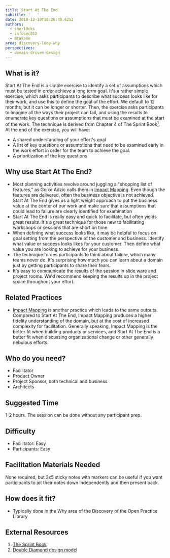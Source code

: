 ```yaml
---
title: Start At The End
subtitle: '   '
date: 2018-12-18T18:26:48.625Z
authors:
  - sherl0cks
  - infosec812
  - mtakane
area: discovery-loop-why
perspectives:
  - domain-driven-design
---
```

## What is it?

Start At The End is a simple exercise to identify a set of assumptions which must be tested in order achieve a long term goal. It's a rather simple exercise, which asks participants to describe what success looks like for their work, and use this to define the goal of the effort. We default to 12 months, but it can be longer or shorter. Then, the exercise asks participants to imagine all the ways their project can fail, and using the results to enumerate key questions or assumptions that must be examined at the start of the work. The technique is derived from Chapter 4 of The Sprint Book[<sup>1</sup>](#footnote-1). At the end of the exercise, you will have:

* A shared understanding of your effort's goal
* A list of key questions or assumptions that need to be examined early in the work effort in order for the team to achieve the goal.
* A prioritization of the key questions

## Why use Start At The End?

* Most planning activities revolve around juggling a "shopping list of features," as Gojko Adzic calls them in [Impact Mapping](/practice/impact-mapping/). Even though the features are delivered, often the business objective is not achieved. Start At The End gives us a light weight approach to put the business value at the center of our work and make sure that assumptions that could lead to failure are clearly identified for examination 
* Start At The End is really easy and quick to facilitate, but often yields great results. It's a great technique for those new to facilitating workshops or sessions that are short on time.
* When defining what success looks like, it may be helpful to focus on goal setting from the perspective of the customer and business.  Identify what value or success looks likes for your customer.  Then define what value you are looking to achieve for your business.  
* The technique forces participants to think about failure, which many teams never do. It's surprising how much you can learn about a domain just by getting participants to share their fears. 
* It's easy to communicate the results of the session in slide ware and project rooms. We'd recommend keeping the results up in the project space throughout your effort.

## Related Practices

* [Impact Mapping](/practice/impact-mapping/) is another practice which leads to the same outputs. Compared to Start At The End, Impact Mapping produces a higher fidelity understanding of the domain, but at the cost of increased complexity for facilitation. Generally speaking, Impact Mapping is the better fit when building products or services, and Start At The End is a better fit when discussing organizational change or other generally nebulous efforts. 

## Who do you need?

* Facilitator
* Product Owner
* Project Sponsor, both technical and business
* Architects

## Suggested Time

1-2 hours. The session can be done without any participant prep.

## Difficulty

* Facilitator: Easy
* Participants: Easy

## Facilitation Materials Needed

None required, but 3x5 sticky notes with markers can be useful if you want participants to jot their notes down independently and then present back.

## How does it fit?

* Typically done in the Why area of the Discovery of the Open Practice Library

## External Resources

1. <a name="footnote-1"></a>[The Sprint Book](https://www.thesprintbook.com)
2. <a name="footnote-2"></a>[Double Diamond design model](https://medium.com/digital-experience-design/how-to-apply-a-design-thinking-hcd-ux-or-any-creative-process-from-scratch-b8786efbf812)
